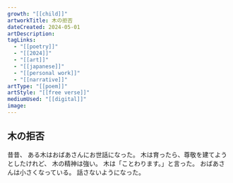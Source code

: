 ```yaml
---
growth: "[[child]]"
artworkTitle: 木の拒否
dateCreated: 2024-05-01
artDescription:
tagLinks:
  - "[[poetry]]"
  - "[[2024]]"
  - "[[art]]"
  - "[[japanese]]"
  - "[[personal work]]"
  - "[[narrative]]"
artType: "[[poem]]"
artStyle: "[[free verse]]"
mediumUsed: "[[digital]]"
image:
---
```

## 木の拒否

昔昔、
ある木はおばあさんにお世話になった。
木は育ったら、尊敬を建てようとしたけれど、
木の精神は強い。
木は「ことわります。」と言った。
おばあさんは小さくなっている。
話さないようになった。
